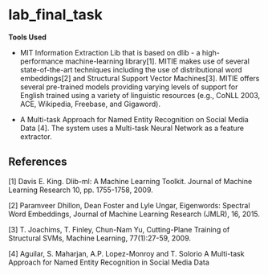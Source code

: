# lab_final_task
**Tools Used** 
- MIT Information Extraction Lib that is based on dlib - a high-performance machine-learning library[1]. MITIE makes use of several state-of-the-art techniques including the use of distributional word embeddings[2] and Structural Support Vector Machines[3]. MITIE offers several pre-trained models providing varying levels of support for English trained using a variety of linguistic resources (e.g., CoNLL 2003, ACE, Wikipedia, Freebase, and Gigaword).

- A Multi-task Approach for Named Entity Recognition on Social Media Data [4]. The system uses a Multi-task Neural Network as a feature extractor.           












## References

[1] Davis E. King. Dlib-ml: A Machine Learning Toolkit. Journal of Machine Learning Research 10, pp. 1755-1758, 2009.

[2] Paramveer Dhillon, Dean Foster and Lyle Ungar, Eigenwords: Spectral Word Embeddings, Journal of Machine Learning Research (JMLR), 16, 2015.

[3] T. Joachims, T. Finley, Chun-Nam Yu, Cutting-Plane Training of Structural SVMs, Machine Learning, 77(1):27-59, 2009.

[4] Aguilar, S. Maharjan, A.P. Lopez-Monroy and T. Solorio A Multi-task Approach for Named Entity Recognition in Social Media Data

